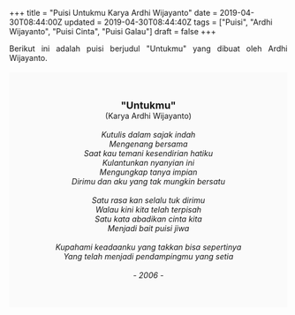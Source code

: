 +++
title = "Puisi Untukmu Karya Ardhi Wijayanto"
date = 2019-04-30T08:44:00Z
updated = 2019-04-30T08:44:40Z
tags = ["Puisi", "Ardhi Wijayanto", "Puisi Cinta", "Puisi Galau"]
draft = false
+++

<div dir="ltr" style="text-align: left;" trbidi="on"><div style="text-align: justify;">Berikut ini adalah puisi berjudul "Untukmu" yang dibuat oleh Ardhi Wijayanto. </div><div dir="ltr" style="text-align: left;" trbidi="on"><div dir="ltr" style="text-align: left;" trbidi="on"><div dir="ltr" style="text-align: left;" trbidi="on"><br /><div style="background: #FAFAFA; font-size: 14px; height: auto; margin: 0 auto; padding: 50px; text-align: center; width: auto;"><span style="font-size: 18px;"><b>"Untukmu"</b></span><br />(Karya Ardhi Wijayanto)<br /><br /><i>Kutulis dalam sajak indah<br />Mengenang bersama<br />Saat kau temani kesendirian hatiku<br />Kulantunkan nyanyian ini<br />Mengungkap tanya impian<br />Dirimu dan aku yang tak mungkin bersatu<br /><br />Satu rasa kan selalu tuk dirimu<br />Walau kini kita telah terpisah<br />Satu kata abadikan cinta kita<br />Menjadi bait puisi jiwa<br /><br />Kupahami keadaanku yang takkan bisa sepertinya<br />Yang telah menjadi pendampingmu yang setia<br /><br />- 2006 -</i> </div></div></div></div></div>
